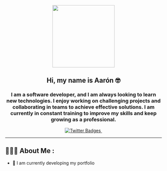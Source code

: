 <div class="header" align="center">
    <img src="https://media.giphy.com/media/v1.Y2lkPTc5MGI3NjExZjYzODJmNDM5YTJjMjI1OTk3NDNiYjI4NWNjMWIzZWYzN2FkNWNmNCZlcD12MV9pbnRlcm5hbF9naWZzX2dpZklkJmN0PWc/hR6Q01jCXOr31wctJw/giphy.gif"
        width="200">
    <h2>Hi, my name is Aarón 🤓</h2>
    <h3>I am a software developer, and I am always looking to learn new
        technologies. I enjoy working on challenging projects and collaborating in teams to achieve effective solutions.
        I am currently in constant training to improve my skills and keep growing as a professional.</h3>
</div>
<div id="badges" align="center">
<a
    href="https://twitter.com/_daguirre00" target="_blank">
    <img src="https://img.shields.io/twitter/url?color=aqua&label=_daguirre00&logo=twitter&logoColor=aqua&style=for-the-badge&url=https%3A%2F%2Ftwitter.com%2F_daguirre00" alt="Twitter Badges">
</a>
    <a href="https://www.facebook.com/aaronel92.aguirre/" target="_blank">
        <img src="https://img.shields.io/twitter/url?color=aqua&label=Aaron%20Aguirre&logo=facebook&logoColor=aqua&style=for-the-badge&url=https%3A%2F%2Fwww.facebook.com%2Faaronel92.aguirre%2F"
            alt="" />
    </a>
 
</div>

------
## 🧑🏽‍💻 About Me :

- 💼 I am currently developing my portfolio 

